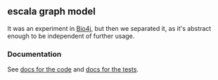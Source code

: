 ## escala graph model

It was an experiment in [Bio4j](https://github.com/bio4j/bio4j/pull/30), but then we separated it, as it's abstract enough to be independent of further usage.

### Documentation

See [docs for the code](docs/src/main/scala/ohnosequences/scarph/) and [docs for the tests](docs/src/test/scala/ohnosequences/scarph/).
